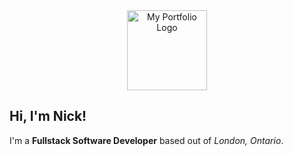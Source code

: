 <div style="text-align: center">
<img src="https://nicholasireland.ca/images/logo.svg" alt="My Portfolio Logo" width="128" height="128"/>
</div>

<h2>Hi, I'm Nick!</h2>

<p>I'm a <strong>Fullstack Software Developer</strong> based out of <em>London, Ontario</em>.</p>
